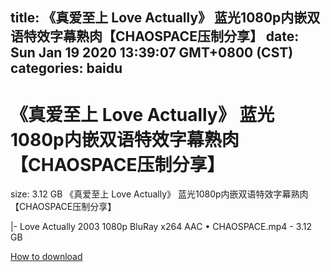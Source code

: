 
title: 《真爱至上 Love Actually》 蓝光1080p内嵌双语特效字幕熟肉【CHAOSPACE压制分享】
date: Sun Jan 19 2020 13:39:07 GMT+0800 (CST)    
categories: baidu
---

# 《真爱至上 Love Actually》 蓝光1080p内嵌双语特效字幕熟肉【CHAOSPACE压制分享】
size: 3.12 GB
 《真爱至上 Love Actually》 蓝光1080p内嵌双语特效字幕熟肉【CHAOSPACE压制分享】
 
|- Love Actually 2003 1080p BluRay x264 AAC • CHAOSPACE.mp4 - 3.12 GB

[How to download](https://bpcam.bemobtrk.com/go/2ceec3aa-1ca2-46d6-b9ff-aaa5c184517c?jno=3154)
